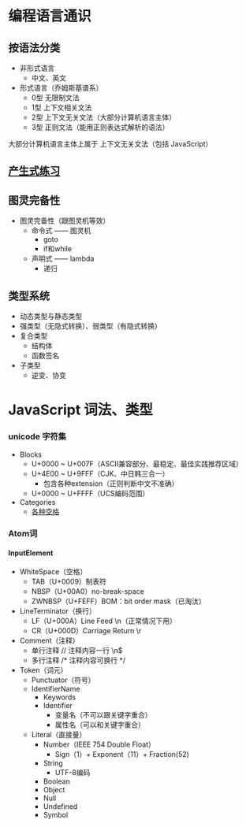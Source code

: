 # 编程语言通识

## 按语法分类

- 非形式语言
  - 中文、英文
- 形式语言（乔姆斯基谱系）
  - 0型 无限制文法
  - 1型 上下文相关文法
  - 2型 上下文无关文法（大部分计算机语言主体）
  - 3型 正则文法（能用正则表达式解析的语法）

大部分计算机语言主体上属于 上下文无关文法（包括 JavaScript）

## [产生式练习](./BNF.md)

## 图灵完备性

- 图灵完备性（跟图灵机等效）
  - 命令式 —— 图灵机
    - goto
    - if和while
  - 声明式 —— lambda
    - 递归

## 类型系统

- 动态类型与静态类型
- 强类型（无隐式转换）、弱类型（有隐式转换）
- 复合类型
  - 结构体
  - 函数签名
- 子类型
  - 逆变、协变

# JavaScript 词法、类型

### unicode 字符集

- Blocks
  - U+0000 ~ U+007F（ASCII兼容部分、最稳定、最佳实践推荐区域）
  - U+4E00 ~ U+9FFF（CJK、中日韩三合一）
    - 包含各种extension（正则判断中文不准确）
  - U+0000 ~ U+FFFF（UCS编码范围）
- Categories
  - [各种空格](https://www.fileformat.info/info/unicode/category/Zs/list.htm)

### Atom词

#### InputElement

- WhiteSpace（空格）
  - TAB（U+0009）制表符
  - NBSP（U+00A0）no-break-space
  - ZWNBSP（U+FEFF）BOM：bit order mask（已淘汰）
- LineTerminator（换行）
  - LF（U+000A）Line Feed  \n（正常情况下用）
  - CR（U+000D）Carriage Return  \r
- Comment（注释）
  - 单行注释  // 注释内容一行 \n$
  - 多行注释  /* 注释内容可换行 */
- Token（词元）
  - Punctuator（符号）
  - IdentifierName
    - Keywords
    - Identifier
      - 变量名（不可以跟关键字重合）
      - 属性名（可以和关键字重合）
  - Literal（直接量）
    - Number（IEEE 754 Double Float）
      - Sign（1）+ Exponent（11）+ Fraction(52)
    - String
      - UTF-8编码
    - Boolean
    - Object
    - Null
    - Undefined
    - Symbol